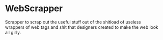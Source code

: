 # WebScrapper
Scrapper to scrap out the useful stuff out of the shitload of useless wrappers of web tags and shit that designers created to make the web look all girly.
